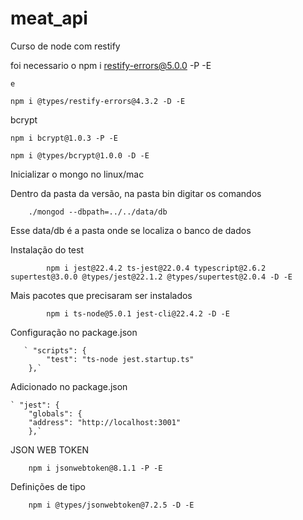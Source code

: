 # meat_api
Curso de node com restify

foi necessario o
    npm i restify-errors@5.0.0 -P -E

    e

    npm i @types/restify-errors@4.3.2 -D -E

bcrypt
    
    npm i bcrypt@1.0.3 -P -E

    npm i @types/bcrypt@1.0.0 -D -E

Inicializar o mongo no linux/mac    

Dentro da pasta da versão, na pasta bin digitar os comandos

        ./mongod --dbpath=../../data/db

Esse data/db é a pasta onde se localiza o banco de dados                 

Instalação do test
        
            npm i jest@22.4.2 ts-jest@22.0.4 typescript@2.6.2 supertest@3.0.0 @types/jest@22.1.2 @types/supertest@2.0.4 -D -E

Mais pacotes que precisaram ser instalados

            npm i ts-node@5.0.1 jest-cli@22.4.2 -D -E

Configuração no package.json            

       ` "scripts": {
            "test": "ts-node jest.startup.ts"
        },`

Adicionado no package.json

    ` "jest": {
        "globals": {
        "address": "http://localhost:3001"
        },`

JSON WEB TOKEN

        npm i jsonwebtoken@8.1.1 -P -E

Definições de tipo

        npm i @types/jsonwebtoken@7.2.5 -D -E      

